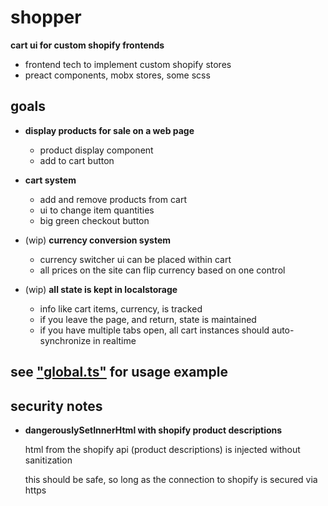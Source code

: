 
# shopper

**cart ui for custom shopify frontends**

- frontend tech to implement custom shopify stores
- preact components, mobx stores, some scss

## goals

- **display products for sale on a web page**
	- product display component
	- add to cart button

- **cart system**
	- add and remove products from cart
	- ui to change item quantities
	- big green checkout button

- (wip) **currency conversion system**
	- currency switcher ui can be placed within cart
	- all prices on the site can flip currency based on one control

- (wip) **all state is kept in localstorage**
	- info like cart items, currency, is tracked
	- if you leave the page, and return, state is maintained
	- if you have multiple tabs open, all cart instances should auto-synchronize
		in realtime

## see ["global.ts"](./source/global.ts) for usage example

## security notes

- **dangerouslySetInnerHtml with shopify product descriptions**

	html from the shopify api (product descriptions) is injected without
	sanitization

	this should be safe, so long as the connection to shopify is secured via
	https
